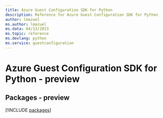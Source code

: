 ```yaml
---
title: Azure Guest Configuration SDK for Python
description: Reference for Azure Guest Configuration SDK for Python
author: lmazuel
ms.author: lmazuel
ms.data: 04/13/2023
ms.topic: reference
ms.devlang: python
ms.service: guestconfiguration
---
```

# Azure Guest Configuration SDK for Python - preview
## Packages - preview
[!INCLUDE [packages](guest-configuration-index.md)]